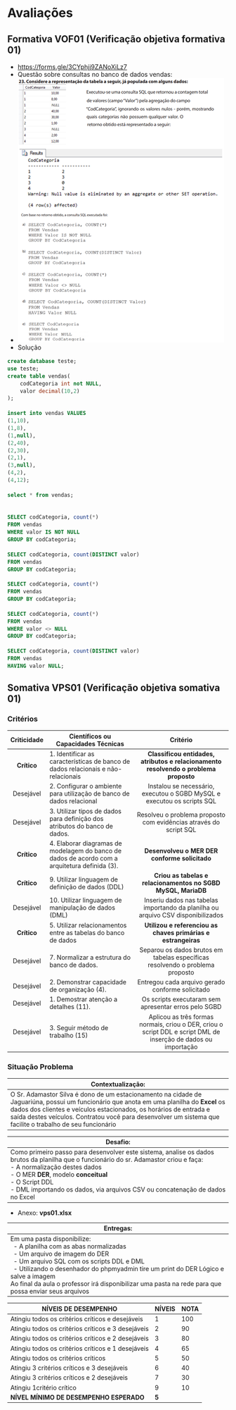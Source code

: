 # Avaliações
## Formativa VOF01 (Verificação objetiva formativa 01)
- https://forms.gle/3CYphjj9ZANoXiLz7
- Questão sobre consultas no banco de dados vendas:
- ![Questão Vendas](questao_vendas.png)
- Solução
```sql
create database teste;
use teste;
create table vendas(
	codCategoria int not NULL,
	valor decimal(10,2)
);

insert into vendas VALUES
(1,10),
(1,8),
(1,null),
(2,40),
(2,30),
(2,1),
(3,null),
(4,2),
(4,12);

select * from vendas;


SELECT codCategoria, count(*)
FROM vendas
WHERE valor IS NOT NULL
GROUP BY codCategoria;

SELECT codCategoria, count(DISTINCT valor)
FROM vendas
GROUP BY codCategoria;

SELECT codCategoria, count(*)
FROM vendas
GROUP BY codCategoria;

SELECT codCategoria, count(*)
FROM vendas
WHERE valor <> NULL
GROUP BY codCategoria;

SELECT codCategoria, count(DISTINCT valor)
FROM vendas
HAVING valor NULL;
```
## Somativa VPS01 (Verificação objetiva somativa 01)
### Critérios
|Criticidade|Científicos ou Capacidades Técnicas|Critério|
|:-:|-|:-:|
|**Crítico**|1. Identificar as características de banco de dados relacionais e não-relacionais|**Classificou entidades, atributos e relacionamento resolvendo o problema proposto**|
|Desejável|2. Configurar o ambiente para utilização de banco de dados relacional|	Instalou se necessário, executou o SGBD MySQL e executou os scripts SQL|
|Desejável|3. Utilizar tipos de dados para definição dos atributos do banco de dados.|Resolveu o problema proposto com evidências através do script SQL|
|**Crítico**|4. Elaborar diagramas de modelagem do banco de dados de acordo com a arquitetura definida (3).	|**Desenvolveu o MER DER conforme solicitado**|
|**Crítico**|9. Utilizar linguagem de definição de dados (DDL)|**Criou as tabelas e relacionamentos no SGBD MySQL, MariaDB**|
|Desejável|10. Utilizar linguagem de manipulação de dados (DML)|Inseriu dados nas tabelas importando da planilha ou arquivo CSV disponibilizados|
|**Crítico**|5. Utilizar relacionamentos entre as tabelas do banco de dados|**Utilizou e referenciou as chaves primárias e estrangeiras**|
|Desejável|7. Normalizar a estrutura do banco de dados.|Separou os dados brutos em tabelas específicas resolvendo o problema proposto|
|Desejável|2. Demonstrar capacidade de organização (4).|Entregou cada arquivo gerado conforme solicitado|
|Desejável|1. Demostrar atenção a detalhes (11).|Os scripts executaram sem apresentar erros pelo SGBD|
|Desejável|3. Seguir método de trabalho (15)|Aplicou as três formas normais, criou o DER, criou o script DDL e script DML de inserção de dados ou importação|

### Situação Problema
|Contextualização:|
|-|
|O Sr. Adamastor Silva é dono de um estacionamento na cidade de Jaguariúna, possui um funcionário que anota em uma planilha do **Excel** os dados dos clientes e veículos estacionados, os horários de entrada e saída destes veículos. Contratou você para desenvolver um sistema que facilite o trabalho de seu funcionário|

|Desafio:|
|-|
|Como primeiro passo para desenvolver este sistema, analise os dados brutos da planilha que o funcionário do sr. Adamastor criou e faça:<br>- A normalização destes dados<br>- O MER **DER**, modelo **conceitual**<br>- O Script DDL<br>- DML importando os dados, via arquivos CSV ou concatenação de dados no Excel|

- Anexo: **vps01.xlsx**

|Entregas:|
|-|
|Em uma pasta disponibilize:<br>&ensp;- A planilha com as abas normalizadas<br>&ensp;- Um arquivo de imagem do DER<br>&ensp;- Um arquivo SQL com os scripts DDL e DML<br>&ensp;- Utilizando o desenhador do phpmyadmin tire um print do DER Lógico e salve a imagem<br> Ao final da aula o professor irá disponibilizar uma pasta na rede para que possa enviar seus arquivos|

|NÍVEIS DE DESEMPENHO|NÍVEIS|NOTA|
|-|-|-|
|Atingiu todos os critérios críticos e desejáveis|1|100|
|Atingiu todos os critérios críticos e 3 desejáveis|2|90|
|Atingiu todos os critérios críticos e 2 desejáveis|3|80|
|Atingiu todos os critérios críticos e 1 desejáveis|4|65|
|Atingiu todos os critérios críticos |5|50|
|Atingiu 3 critérios críticos e 3 desejáveis|6|40|
|Atingiu 3 critérios críticos e 2 desejáveis|7|30|
|Atingiu 1critério crítico|9|10|
|**NÍVEL MÍNIMO DE DESEMPENHO ESPERADO**|**5**|

